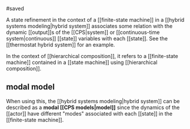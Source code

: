 #saved

A state refinement in the context of a [[finite-state machine]] in a [[hybrid systems modeling|hybrid system]] associates some relation with the dynamic [[output]]s of the [[CPS|system]] or [[continuous-time system|continuous]] [[state]] variables with each [[state]]. See the [[thermostat hybrid system]] for an example.

In the context of [[hierarchical composition]], it refers to a [[finite-state machine]] contained in a [[state machine]] using [[hierarchical composition]].

## modal model
When using this, the [[hybrid systems modeling|hybrid system]] can be described as a **modal [[CPS models|model]]** since the dynamics of the [[actor]] have different "modes" associated with each [[state]] in the [[finite-state machine]].
